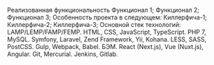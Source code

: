 Реализованная функциональность
Функционал 1;
Функционал 2;
Функционал 3;
Особенность проекта в следующем:
Киллерфича-1;
Киллерфича-2;
Киллерфича-3;
Основной стек технологий:
LAMP/LEMP/FAMP/FEMP.
HTML, CSS, JavaScript, TypeScript.
PHP 7, MySQL.
Symfony, Laravel, Zend Framework, Yii, Kohana.
LESS, SASS, PostCSS.
Gulp, Webpack, Babel.
БЭМ.
React (Next.js), Vue (Nuxt.js), Angular.
Git, Mercurial.
Jenkins, Gitlab.